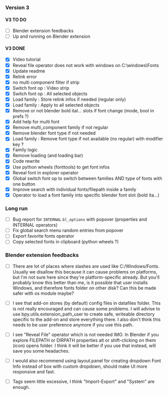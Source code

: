 ### Version 3

#### V3 TO DO 
- [ ] Blender extension feedbacks
- [ ] Up and running on Blender extension

#### V3 DONE
- [x] Video tutorial
- [x] Reveal file operator does not work with windows on C:\windows\Fonts  
- [x] Update readme  
- [x] Relink error
- [x] no multi component filter if strip
- [x] Switch font op : Video strip
- [x] Switch font op : All selected objects
- [x] Load family : Store relink infos if needed (regular only)  
- [x] Load family : Apply to all selected objects  
- [x] Remove or not blender bold ital... slots if font change (mode, bool in prefs ?)  
- [x] Add help for multi font  
- [x] Remove multi_component family if not regular  
- [x] Remove blender font type if not needed  
- [x] Load family : Remove font type if not available (no regular) with modifier key ?  
- [x] Family logic  
- [x] Remove loading (and loading bar)  
- [x] Code rewrite  
- [x] Use python wheels (fonttools) to get font infos  
- [x] Reveal font in explorer operator  
- [x] Global switch font op to switch between families AND type of fonts with one button  
- [x] Improve search with individual fonts/filepath inside a family  
- [x] Operator to load a font family into specific blender font slot (bold ita...)  

### Long run
- [ ] Bug report for `INTERNAL` `bl_options` with popover (properties and INTERNAL operators)
- [ ] Fix global search menu random entries from popover  
- [ ] Export favorite fonts operator  
- [ ] Copy selected fonts in clipboard (python wheels ?)  

### Blender extension feedbacks
- [ ] There are lot of places where slashes are used like C:/Windows/Fonts. Usually we disallow this because it can cause problems on platforms, but I'm not sure here since they're platform-specific already. But you'll probably know this better than me, is it possible that user installs Windows, and therefore fonts folder on other disk? Can this be made safer with os module maybe?

- [ ] I see that add-on stores (by default) config files in datafiles folder. This is not really encouraged and can cause some problems. I will advise to use bpy.utils.extension_path_user to create safe, writeable directory specific to the add-on and store everything there. I also don't think this needs to be user preference anymore if you use this path.

- [ ] I see "Reveal File" operator which is not needed IMO. In Blender if you explore FILEPATH or DIRPATH properties alt or shift-clicking on them (icon) opens folder. I think it will be better if you use that instead, will save you some headaches.

- [ ] I would also recommend using layout.panel for creating dropdown Font Info instead of box with custom dropdown, should make UI more responsive and fast.

- [ ] Tags seem little excessive, I think "Import-Export" and "System" are enough.
